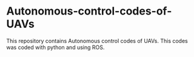 # Autonomous-control-codes-of-UAVs
This repository contains Autonomous control codes of UAVs. This codes was coded with python and using ROS.
